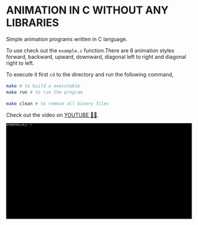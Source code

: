 # ANIMATION IN C WITHOUT ANY LIBRARIES

Simple animation programs written in C language.

To use check out the `example.c` function.There are 6 animation styles forward, backward, upward, downward, diagonal left to right and diagonal right to left.

To execute it first `cd` to the directory and run the following command,

```bash
make # to build a executable
make run # to run the program
```

```bash
make clean # to remove all binary files
```

Check out the video on [YOUTUBE 🔗🔗](https://www.youtube.com/watch?v=VaIm3Gz-rxA).

![animation in c](/animationInC.gif)
